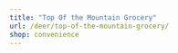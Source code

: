 ```yaml
---
title: "Top Of the Mountain Grocery"
url: /deer/top-of-the-mountain-grocery/
shop: convenience
---
```

